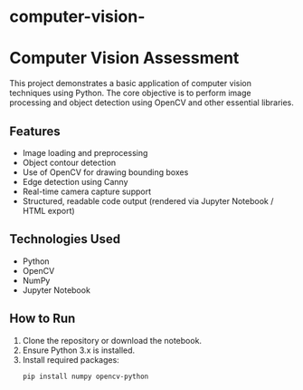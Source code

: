 # computer-vision-
# Computer Vision Assessment

This project demonstrates a basic application of computer vision techniques using Python. The core objective is to perform image processing and object detection using OpenCV and other essential libraries.

## Features

- Image loading and preprocessing
- Object contour detection
- Use of OpenCV for drawing bounding boxes
- Edge detection using Canny
- Real-time camera capture support
- Structured, readable code output (rendered via Jupyter Notebook / HTML export)

## Technologies Used

- Python
- OpenCV
- NumPy
- Jupyter Notebook

## How to Run

1. Clone the repository or download the notebook.
2. Ensure Python 3.x is installed.
3. Install required packages:
   ```bash
   pip install numpy opencv-python
